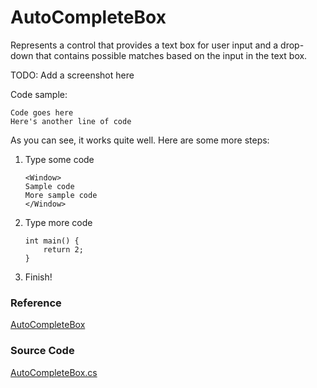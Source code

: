 # AutoCompleteBox

Represents a control that provides a text box for user input and a drop-down that contains possible matches based on the input in the text box.

TODO: Add a screenshot here

Code sample:

```
Code goes here
Here's another line of code
```

As you can see, it works quite well. Here are some more steps:

1.  Type some code

    ```
    <Window>
    Sample code
    More sample code
    </Window>
    ```
2.  Type more code

    ```
    int main() {
        return 2;
    }
    ```
3. Finish!

### Reference

[AutoCompleteBox](http://reference.avaloniaui.net/api/Avalonia.Controls/AutoCompleteBox/)

### Source Code

[AutoCompleteBox.cs](https://github.com/AvaloniaUI/Avalonia/blob/master/src/Avalonia.Controls/AutoCompleteBox.cs)
